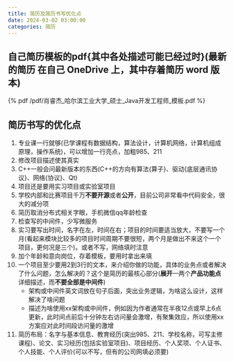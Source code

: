 ```yaml
---
title: 简历及简历书写优化点
date: 2024-03-02 03:00:00
categories: 简历
---
```


## 自己简历模板的pdf{其中各处描述可能已经过时}(最新的简历 在自己 OneDrive 上，其中存着简历 word 版本)

{% pdf /pdf/肖睿杰_哈尔滨工业大学_硕士_Java开发工程师_模板.pdf %}

## 简历书写的优化点

1. 专业课一行就够(已学课程有数据结构，算法设计，计算机网络，计算机组成原理，操作系统)，可以增加一行亮点，加粗985、211
1. 修改项目描述使其真实
1. C++一般会问最新版本的东西(C++的方向有算法{算子}、驱动{底层通讯协议}、网络{协议}、Qt)
1. 项目还是要用实习项目或实验室项目
1. 学校内部和比赛项目千万**不要开源**或者**公开**，目前公司非常看中代码安全，很大的减分项
1. 简历取消分布式相关字眼，手机微信qq年龄检查
1. 检查写的中间件，少写微服务
1. 实习要写出时间，名字在左，时间在右；项目的时间要适当放大，不要写一个月(看起来模块比较多的项目时间周期不要很短，两个月是做出不来这个一个项目，更何况是三个)。或者不写，网络填时注意
1. 加个年龄和意向岗位，存着模板，要用时拿出来填
1. 一个项目至少要用2到3行的文本，来介绍你做的功能，具体的业务点或者解决了什么问题，怎么解决的？这个是简历的最核心部分(**展开**一两个**产品功能点**详细描述，而**不要全部是中间件**)
    - 架构或中间件英文词放在句子后面，突出业务逻辑，为啥这么设计，这样解决了啥问题
    - 描述为啥使用xx架构或中间件，例如因为作者通常在半夜12点或早上6点更新，此时间点前后十分钟左右访问量会激增，有聚集效应，所以使用xx方案应对此时间段访问量的激增
1. 简历布局：名字与基本信息、教育经历(突出985、211、学校名称，可写主修课程)、论文、实习经历(包括实验室项目)、项目经历、个人奖项、个人证书、个人技能、个人评价(可以不写，但有的公司网填必须要)
